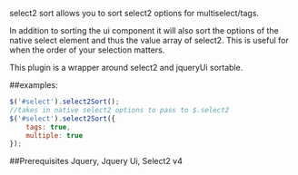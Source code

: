 select2 sort allows you to sort select2 options for multiselect/tags.

In addition to sorting the ui component it will also sort the options of the native select element and thus the value array of select2. This is useful for when the order of your selection matters.

This plugin is a wrapper around select2 and jqueryUi sortable.

##examples:

```javascript
$('#select').select2Sort();
//takes in native select2 options to pass to $.select2
$('#select').select2Sort({
    tags: true,
    multiple: true
});
```

##Prerequisites
Jquery, Jquery Ui, Select2 v4

